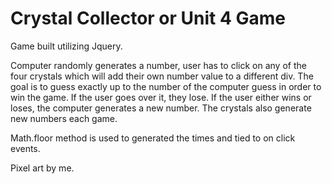# Crystal Collector or Unit 4 Game

Game built utilizing Jquery. 

Computer randomly generates a number, user has to click on any of the four crystals which will add their own number value to a different div. The goal is to guess exactly up to the number of the computer guess in order to win the game. If the user goes over it, they lose. If the user either wins or loses, the computer generates a new number. The crystals also generate new numbers each game.

Math.floor method is used to generated the times and tied to on click events.

Pixel art by me.